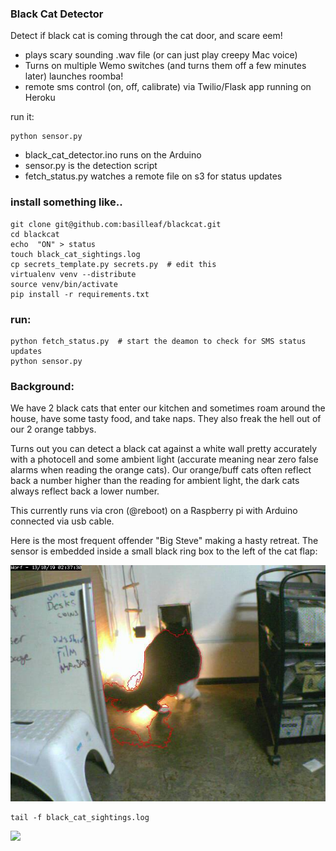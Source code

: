 ### Black Cat Detector

Detect if black cat is coming through the cat door, and scare eem! 
- plays scary sounding .wav file (or can just play creepy Mac voice) 
- Turns on multiple Wemo switches (and turns them off a few minutes later) launches roomba! 
- remote sms control (on, off, calibrate) via Twilio/Flask app running on Heroku

run it: 
    
    python sensor.py


- black_cat_detector.ino runs on the Arduino
- sensor.py is the detection script
- fetch_status.py watches a remote file on s3 for status updates


### install something like.. 

    git clone git@github.com:basilleaf/blackcat.git
    cd blackcat
    echo  "ON" > status
    touch black_cat_sightings.log
    cp secrets_template.py secrets.py  # edit this
    virtualenv venv --distribute
    source venv/bin/activate
    pip install -r requirements.txt
    
### run:
    python fetch_status.py  # start the deamon to check for SMS status updates
    python sensor.py  


### Background:

We have 2 black cats that enter our kitchen and sometimes roam around the house, have some tasty food, and take naps. They also freak the hell out of our 2 orange tabbys.

Turns out you can detect a black cat against a white wall pretty accurately with a photocell and some ambient light (accurate meaning near zero false alarms when reading the orange cats). Our orange/buff cats often reflect back a number higher than the reading for ambient light, the dark cats always reflect back a lower number.

This currently runs via cron (@reboot) on a Raspberry pi with Arduino connected via usb cable.

Here is the most frequent offender "Big Steve" making a hasty retreat. The sensor is embedded inside a small black ring box to the left of the cat flap:

<img src = "big_steve_gets_yelled_at.jpg">


    tail -f black_cat_sightings.log


<img src = "http://24.media.tumblr.com/e724ec40de93e65324ed1828df68da07/tumblr_mzyynrWrjc1qzaxi1o1_1280.jpg">
